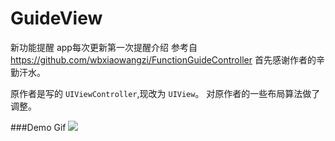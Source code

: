 # GuideView
新功能提醒 app每次更新第一次提醒介绍
参考自 <https://github.com/wbxiaowangzi/FunctionGuideController>
首先感谢作者的辛勤汗水。

原作者是写的 `UIViewController`,现改为 `UIView`。
对原作者的一些布局算法做了调整。

###Demo Gif
![](https://github.com/lionnner/GuideView/blob/master/demo.gif)